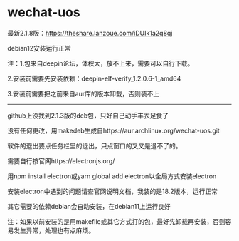 # wechat-uos
最新2.1.8版：https://theshare.lanzoue.com/iDUIk1a2q8qj

debian12安装运行正常

注：1.包来自deepin论坛，体积大，放不上来，需要可以自行下载。

2.安装前需要先安装依赖：deepin-elf-verify_1.2.0.6-1_amd64

3.安装前需要把之前来自aur库的版本卸载，否则装不上

-----------------------------
github上没找到2.1.3版的deb包，只好自己动手丰衣足食了

没有任何更改，用makedeb生成自https://aur.archlinux.org/wechat-uos.git

软件的退出要点任务栏里的退出，只点窗口的叉叉是退不了的。

需要自行按官网https://electronjs.org/

用npm install electron或yarn global add electron以全局方式安装electron

安装electron中遇到的问题请查官网说明文档，我装的是18.2版本，运行正常

其它需要的依赖debian会自动安装，在debian11上运行良好

注：如果以前安装的是用makefile或其它方式打的包，最好先卸载再安装，否则容易发生异常，处理也有点麻烦。
